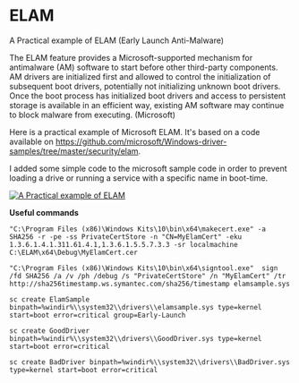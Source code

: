 # ELAM
A Practical example of ELAM (Early Launch Anti-Malware)

The ELAM feature provides a Microsoft-supported mechanism for antimalware (AM) software to start before other third-party components. AM drivers are initialized first and allowed to control the initialization of subsequent boot drivers, potentially not initializing unknown boot drivers. Once the boot process has initialized boot drivers and access to persistent storage is available in an efficient way, existing AM software may continue to block malware from executing. (Microsoft)

Here is a practical example of Microsoft ELAM. It's based on a code available on https://github.com/microsoft/Windows-driver-samples/tree/master/security/elam.

I added some simple code to the microsoft sample code in order to prevent loading a drive or running a service with a specific name in boot-time.

[![A Practical example of ELAM](http://img.youtube.com/vi/G_NgjZlr4e8/0.jpg)](http://www.youtube.com/watch?v=G_NgjZlr4e8 "A Practical example of ELAM")

**Useful commands**
```
"C:\Program Files (x86)\Windows Kits\10\bin\x64\makecert.exe" -a SHA256 -r -pe -ss PrivateCertStore -n "CN=MyElamCert" -eku 1.3.6.1.4.1.311.61.4.1,1.3.6.1.5.5.7.3.3 -sr localmachine C:\ELAM\x64\Debug\MyElamCert.cer

"C:\Program Files (x86)\Windows Kits\10\bin\x64\signtool.exe"  sign /fd SHA256 /a /v /ph /debug /s "PrivateCertStore" /n "MyElamCert" /tr http://sha256timestamp.ws.symantec.com/sha256/timestamp elamsample.sys

sc create ElamSample binpath=%windir%\\system32\\drivers\\elamsample.sys type=kernel start=boot error=critical group=Early-Launch

sc create GoodDriver binpath=%windir%\\system32\\drivers\\GoodDriver.sys type=kernel start=boot error=critical

sc create BadDriver binpath=%windir%\\system32\\drivers\\BadDriver.sys type=kernel start=boot error=critical
```
